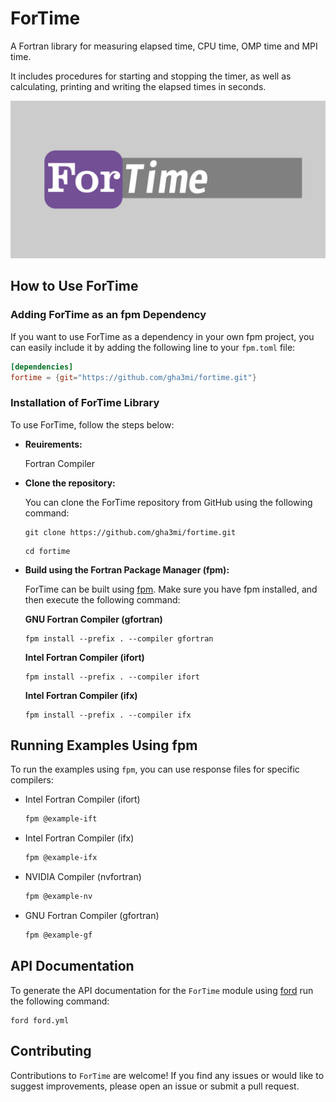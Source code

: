 # ForTime

A Fortran library for measuring elapsed time, CPU time, OMP time and MPI time.

It includes procedures for starting and stopping the timer,
as well as calculating, printing and writing the elapsed times in seconds.

![ForTime](media/logo.png)

## How to Use ForTime

### Adding ForTime as an fpm Dependency

If you want to use ForTime as a dependency in your own fpm project,
you can easily include it by adding the following line to your `fpm.toml` file:

```toml
[dependencies]
fortime = {git="https://github.com/gha3mi/fortime.git"}
```

### Installation of ForTime Library

To use ForTime, follow the steps below:

- **Reuirements:**

  Fortran Compiler

- **Clone the repository:**

   You can clone the ForTime repository from GitHub using the following command:

   ```shell
   git clone https://github.com/gha3mi/fortime.git
   ```

   ```shell
   cd fortime
   ```

- **Build using the Fortran Package Manager (fpm):**

   ForTime can be built using [fpm](https://github.com/fortran-lang/fpm).
   Make sure you have fpm installed, and then execute the following command:

  **GNU Fortran Compiler (gfortran)**

   ```shell
   fpm install --prefix . --compiler gfortran
   ```

  **Intel Fortran Compiler (ifort)**

   ```shell
   fpm install --prefix . --compiler ifort
   ```

  **Intel Fortran Compiler (ifx)**

    ```shell
   fpm install --prefix . --compiler ifx
   ```

## Running Examples Using fpm

To run the examples using `fpm`, you can use response files for specific compilers:

- Intel Fortran Compiler (ifort)

  ```bash
  fpm @example-ift
  ```

- Intel Fortran Compiler (ifx)

  ```bash
  fpm @example-ifx
  ```

- NVIDIA Compiler (nvfortran)

  ```bash
  fpm @example-nv
  ```

- GNU Fortran Compiler (gfortran)

  ```bash
  fpm @example-gf
  ```

## API Documentation

To generate the API documentation for the `ForTime` module using
[ford](https://github.com/Fortran-FOSS-Programmers/ford) run the following
command:

```shell
ford ford.yml
```

## Contributing

Contributions to `ForTime` are welcome!
If you find any issues or would like to suggest improvements,
please open an issue or submit a pull request.

